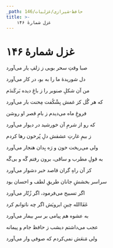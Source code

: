 ```yaml
---
_path: حافظ-شیرازی/غزلیات/146
title: >-
    غزل شمارهٔ ۱۴۶
---
```

# غزل شمارهٔ ۱۴۶

<div class="b" id="bn1"><div class="m1"><p>صبا وقتِ سحر بویی ز زلفِ یار می‌آورد</p></div>
<div class="m2"><p>دل شوریدهٔ ما را به بو، در کار می‌آورد</p></div></div>
<div class="b" id="bn2"><div class="m1"><p>من آن شکلِ صنوبر را ز باغِ دیده بَرکَندَم</p></div>
<div class="m2"><p>که هر گُل کز غمش بِشْکُفت مِحنت بار می‌آورد</p></div></div>
<div class="b" id="bn3"><div class="m1"><p>فروغِ ماه می‌دیدم ز بامِ قصر او روشن</p></div>
<div class="m2"><p>که رو از شرمِ آن خورشید در دیوار می‌آورد</p></div></div>
<div class="b" id="bn4"><div class="m1"><p>ز بیمِ غارتِ عشقش دلِ پُرخون رها کردم</p></div>
<div class="m2"><p>ولی می‌ریخت خون و رَه بِدان هنجار می‌آورد</p></div></div>
<div class="b" id="bn5"><div class="m1"><p>به قولِ مطرب و ساقی، برون رفتم گَه و بی‌گَه</p></div>
<div class="m2"><p>کز آن راهِ گران قاصد خبر دشوار می‌آورد</p></div></div>
<div class="b" id="bn6"><div class="m1"><p>سراسر بخششِ جانان طریقِ لطف و احسان بود</p></div>
<div class="m2"><p>اگر تسبیح می‌فرمود، اگر زُنّار می‌آورد</p></div></div>
<div class="b" id="bn7"><div class="m1"><p>عَفَاالله چینِ ابرویَش اگر چه ناتوانم کرد</p></div>
<div class="m2"><p>به عشوه هم پیامی بر سرِ بیمار می‌آورد</p></div></div>
<div class="b" id="bn8"><div class="m1"><p>عجب می‌داشتم دیشب ز حافظ جام و پیمانه</p></div>
<div class="m2"><p>ولی مَنعَش نمی‌کردم که صوفی وار می‌آورد</p></div></div>

